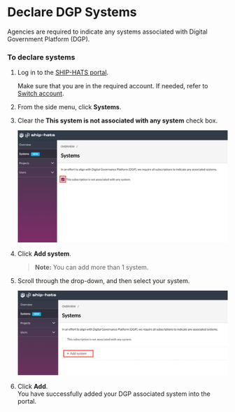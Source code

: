 # Declare DGP Systems

Agencies are required to indicate any systems associated with Digital Government Platform (DGP). 

### To declare systems  
1. Log in to the [SHIP-HATS portal](https://www.ship.gov.sg/).   

    Make sure that you are in the required account. If needed, refer to [Switch account](manage-account).
1. From the side menu, click **Systems**.
1. Clear the **This system is not associated with any system** check box. 

    <kbd>![dgp](nosys.png ':size=100%')</kbd>
1. Click **Add system**. 

    >**Note:** You can add more than 1 system.
1. Scroll through the drop-down, and then select your system. 

    <kbd>![add sys](addsys.png ':size=100%')</kbd>
1. Click **Add**.  
    You have successfully added your DGP associated system into the portal. 
